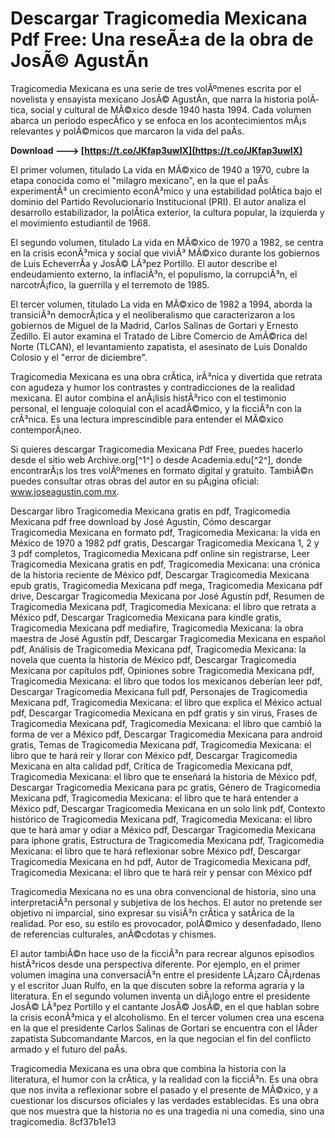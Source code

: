 # Descargar Tragicomedia Mexicana Pdf Free: Una reseÃ±a de la obra de JosÃ© AgustÃ­n
 
Tragicomedia Mexicana es una serie de tres volÃºmenes escrita por el novelista y ensayista mexicano JosÃ© AgustÃ­n, que narra la historia polÃ­tica, social y cultural de MÃ©xico desde 1940 hasta 1994. Cada volumen abarca un periodo especÃ­fico y se enfoca en los acontecimientos mÃ¡s relevantes y polÃ©micos que marcaron la vida del paÃ­s.
 
**Download ---> [https://t.co/JKfap3uwIX](https://t.co/JKfap3uwIX)**


 
El primer volumen, titulado La vida en MÃ©xico de 1940 a 1970, cubre la etapa conocida como el "milagro mexicano", en la que el paÃ­s experimentÃ³ un crecimiento econÃ³mico y una estabilidad polÃ­tica bajo el dominio del Partido Revolucionario Institucional (PRI). El autor analiza el desarrollo estabilizador, la polÃ­tica exterior, la cultura popular, la izquierda y el movimiento estudiantil de 1968.
 
El segundo volumen, titulado La vida en MÃ©xico de 1970 a 1982, se centra en la crisis econÃ³mica y social que viviÃ³ MÃ©xico durante los gobiernos de Luis EcheverrÃ­a y JosÃ© LÃ³pez Portillo. El autor describe el endeudamiento externo, la inflaciÃ³n, el populismo, la corrupciÃ³n, el narcotrÃ¡fico, la guerrilla y el terremoto de 1985.
 
El tercer volumen, titulado La vida en MÃ©xico de 1982 a 1994, aborda la transiciÃ³n democrÃ¡tica y el neoliberalismo que caracterizaron a los gobiernos de Miguel de la Madrid, Carlos Salinas de Gortari y Ernesto Zedillo. El autor examina el Tratado de Libre Comercio de AmÃ©rica del Norte (TLCAN), el levantamiento zapatista, el asesinato de Luis Donaldo Colosio y el "error de diciembre".
 
Tragicomedia Mexicana es una obra crÃ­tica, irÃ³nica y divertida que retrata con agudeza y humor los contrastes y contradicciones de la realidad mexicana. El autor combina el anÃ¡lisis histÃ³rico con el testimonio personal, el lenguaje coloquial con el acadÃ©mico, y la ficciÃ³n con la crÃ³nica. Es una lectura imprescindible para entender el MÃ©xico contemporÃ¡neo.
 
Si quieres descargar Tragicomedia Mexicana Pdf Free, puedes hacerlo desde el sitio web Archive.org[^1^] o desde Academia.edu[^2^], donde encontrarÃ¡s los tres volÃºmenes en formato digital y gratuito. TambiÃ©n puedes consultar otras obras del autor en su pÃ¡gina oficial: www.joseagustin.com.mx.
 
Descargar libro Tragicomedia Mexicana gratis en pdf,  Tragicomedia Mexicana pdf free download by José Agustín,  Cómo descargar Tragicomedia Mexicana en formato pdf,  Tragicomedia Mexicana: la vida en México de 1970 a 1982 pdf gratis,  Descargar Tragicomedia Mexicana 1, 2 y 3 pdf completos,  Tragicomedia Mexicana pdf online sin registrarse,  Leer Tragicomedia Mexicana gratis en pdf,  Tragicomedia Mexicana: una crónica de la historia reciente de México pdf,  Descargar Tragicomedia Mexicana epub gratis,  Tragicomedia Mexicana pdf mega,  Tragicomedia Mexicana pdf drive,  Descargar Tragicomedia Mexicana por José Agustín pdf,  Resumen de Tragicomedia Mexicana pdf,  Tragicomedia Mexicana: el libro que retrata a México pdf,  Descargar Tragicomedia Mexicana para kindle gratis,  Tragicomedia Mexicana pdf mediafire,  Tragicomedia Mexicana: la obra maestra de José Agustín pdf,  Descargar Tragicomedia Mexicana en español pdf,  Análisis de Tragicomedia Mexicana pdf,  Tragicomedia Mexicana: la novela que cuenta la historia de México pdf,  Descargar Tragicomedia Mexicana por capítulos pdf,  Opiniones sobre Tragicomedia Mexicana pdf,  Tragicomedia Mexicana: el libro que todos los mexicanos deberían leer pdf,  Descargar Tragicomedia Mexicana full pdf,  Personajes de Tragicomedia Mexicana pdf,  Tragicomedia Mexicana: el libro que explica el México actual pdf,  Descargar Tragicomedia Mexicana en pdf gratis y sin virus,  Frases de Tragicomedia Mexicana pdf,  Tragicomedia Mexicana: el libro que cambió la forma de ver a México pdf,  Descargar Tragicomedia Mexicana para android gratis,  Temas de Tragicomedia Mexicana pdf,  Tragicomedia Mexicana: el libro que te hará reír y llorar con México pdf,  Descargar Tragicomedia Mexicana en alta calidad pdf,  Crítica de Tragicomedia Mexicana pdf,  Tragicomedia Mexicana: el libro que te enseñará la historia de México pdf,  Descargar Tragicomedia Mexicana para pc gratis,  Género de Tragicomedia Mexicana pdf,  Tragicomedia Mexicana: el libro que te hará entender a México pdf,  Descargar Tragicomedia Mexicana en un solo link pdf,  Contexto histórico de Tragicomedia Mexicana pdf,  Tragicomedia Mexicana: el libro que te hará amar y odiar a México pdf,  Descargar Tragicomedia Mexicana para iphone gratis,  Estructura de Tragicomedia Mexicana pdf,  Tragicomedia Mexicana: el libro que te hará reflexionar sobre México pdf,  Descargar Tragicomedia Mexicana en hd pdf,  Autor de Tragicomedia Mexicana pdf,  Tragicomedia Mexicana: el libro que te hará reír y pensar con México pdf
  
Tragicomedia Mexicana no es una obra convencional de historia, sino una interpretaciÃ³n personal y subjetiva de los hechos. El autor no pretende ser objetivo ni imparcial, sino expresar su visiÃ³n crÃ­tica y satÃ­rica de la realidad. Por eso, su estilo es provocador, polÃ©mico y desenfadado, lleno de referencias culturales, anÃ©cdotas y chismes.
 
El autor tambiÃ©n hace uso de la ficciÃ³n para recrear algunos episodios histÃ³ricos desde una perspectiva diferente. Por ejemplo, en el primer volumen imagina una conversaciÃ³n entre el presidente LÃ¡zaro CÃ¡rdenas y el escritor Juan Rulfo, en la que discuten sobre la reforma agraria y la literatura. En el segundo volumen inventa un diÃ¡logo entre el presidente JosÃ© LÃ³pez Portillo y el cantante JosÃ© JosÃ©, en el que hablan sobre la crisis econÃ³mica y el alcoholismo. En el tercer volumen crea una escena en la que el presidente Carlos Salinas de Gortari se encuentra con el lÃ­der zapatista Subcomandante Marcos, en la que negocian el fin del conflicto armado y el futuro del paÃ­s.
 
Tragicomedia Mexicana es una obra que combina la historia con la literatura, el humor con la crÃ­tica, y la realidad con la ficciÃ³n. Es una obra que nos invita a reflexionar sobre el pasado y el presente de MÃ©xico, y a cuestionar los discursos oficiales y las verdades establecidas. Es una obra que nos muestra que la historia no es una tragedia ni una comedia, sino una tragicomedia.
 8cf37b1e13
 
